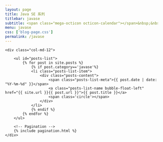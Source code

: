 ```yaml
---
layout: page
title: Java SE 系列
titlebar: javase
subtitle: <span class="mega-octicon octicon-calendar"></span>&nbsp;&nbsp;专题系列： &nbsp;&nbsp; <a href ="http://blog.itian365.com/archives.html"><font color="#1A0DAB">架构</font></a>&nbsp;&nbsp; <a href ="http://blog.itian365.com/docker.html"><font color="#1E90FF">Docker</font></a>
menu: javase
css: ['blog-page.css']
permalink: /javase
---
```


<div class="row">

    <div class="col-md-12">

        <ul id="posts-list">
            {% for post in site.posts %}
                {% if post.category=='javase'%}
                <li class="posts-list-item">
                    <div class="posts-content">
                        <span class="posts-list-meta">{{ post.date | date: "%Y-%m-%d" }}</span>
                        <a class="posts-list-name bubble-float-left" href="{{ site.url }}{{ post.url }}">{{ post.title }}</a>
                        <span class='circle'></span>
                    </div>
                </li>
                {% endif %}
            {% endfor %}
        </ul> 

        <!-- Pagination -->
        {% include pagination.html %}
    </div>

</div>
<script>
    $(document).ready(function(){

        // Enable bootstrap tooltip
        $("body").tooltip({ selector: '[data-toggle=tooltip]' });

    });
</script>

